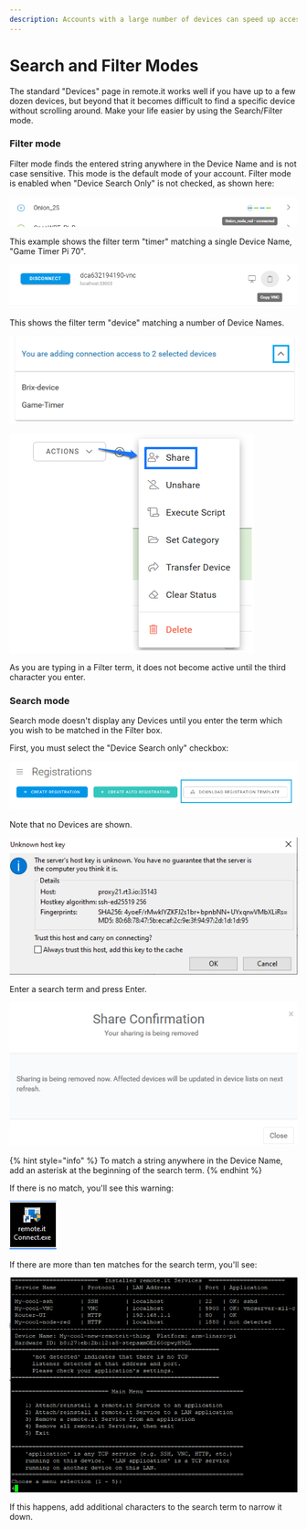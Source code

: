 ```yaml
---
description: Accounts with a large number of devices can speed up access using this mode
---
```


# Search and Filter Modes

The standard "Devices" page in remote.it works well if you have up to a few dozen devices, but beyond that it becomes difficult to find a specific device without scrolling around.  Make your life easier by using the Search/Filter mode.

### Filter mode

Filter mode finds the entered string anywhere in the Device Name and is not case sensitive.  This mode is the default mode of your account.   Filter mode is enabled when "Device Search Only" is not checked, as shown here:

![](../../../.gitbook/assets/image%20%28293%29.png)

This example shows the filter term "timer" matching a single Device Name, "Game Timer Pi 70".

![](../../../.gitbook/assets/image%20%28481%29.png)

This shows the filter term "device" matching a number of Device Names.

![](../../../.gitbook/assets/image%20%28350%29.png)

![](../../../.gitbook/assets/image%20%2866%29.png)

As you are typing in a Filter term, it does not become active until the third character you enter.

### Search mode

Search mode doesn't display any Devices until you enter the term which you wish to be matched in the Filter box.

First, you must select the "Device Search only" checkbox:

![](../../../.gitbook/assets/image%20%28416%29.png)

Note that no Devices are shown.

![](../../../.gitbook/assets/image%20%28175%29.png)

Enter a search term and press Enter.  

![](../../../.gitbook/assets/image%20%28409%29.png)

{% hint style="info" %}
To match a string anywhere in the Device Name, add an asterisk at the beginning of the search term.
{% endhint %}

If there is no match, you'll see this warning:

![](../../../.gitbook/assets/image%20%28189%29.png)

If there are more than ten matches for the search term, you'll see:

![](../../../.gitbook/assets/image%20%2851%29.png)

If this happens, add additional characters to the search term to narrow it down.

